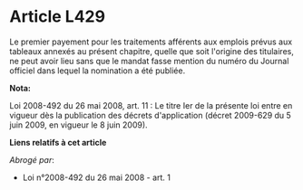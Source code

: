 # Article L429

Le premier payement pour les traitements afférents aux emplois prévus aux tableaux annexés au présent chapitre, quelle que
soit l'origine des titulaires, ne peut avoir lieu sans que le mandat fasse mention du numéro du Journal officiel dans lequel
la nomination a été publiée.

**Nota:**

Loi 2008-492 du 26 mai 2008, art. 11 : Le titre Ier de la présente loi entre en vigueur dès la publication des décrets
d'application (décret 2009-629 du 5 juin 2009, en vigueur le 8 juin 2009).

**Liens relatifs à cet article**

_Abrogé par_:

  - Loi n°2008-492 du 26 mai 2008 - art. 1
